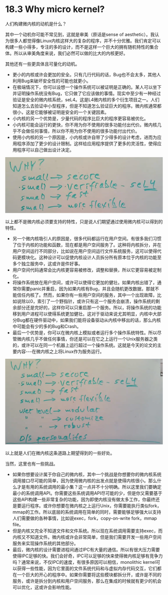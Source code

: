 # 18.3 Why micro kernel?

人们构建微内核的动机是什么？

其中一个动机你可能不常见到，这就是审美（原话是sense of aesthetic）。我认为很多人都觉得像Linux内核这样大的复杂的程序，并不十分优雅。我们肯定可以构建一些小得多，专注的多的设计，而不是这样一个巨大的拥有随机特性的集合体。所以从审美角度来说，我们必然可以做的比大的内核更好。

其他还有一些更具体且可量化的动机。

* 更小的内核或许会更加的安全。只有几行代码的话，Bug也不会太多，其他人利用Bug来破坏安全性的可能也就更小。
* 在极端情况下，你可以设想一个操作系统可以被证明是正确的。某人可以坐下并证明操作系统没有Bug，它只做了它应该做的事情。现实中至少有一种经过验证是安全的微内核系统，seL4。这是L4微内核的多个衍生项目之一。人们知道怎么去验证中小型程序，但是不知道怎么验证巨大的程序。微内核通常都很小，这是它能够被证明是安全的一个关键因素。
* 小内核的另一个优势是，少量代码的程序比巨大的程序更容易被优化。
* 小内核可能会运行的更快，你不用为你不使用的很多功能付出代价。微内核几乎不会做任何事情，所以你不用为你不使用的很多功能付出代价。
* 使用小内核的另一个原因是，小内核或许自带了少得多的设计考虑，进而为应用程序添加了更少的设计限制。这样给应用程序提供了更多的灵活性，使得应用程序可以自己做出设计决定。

![](../.gitbook/assets/image%20%28370%29.png)

以上都不是微内核必须要支持的特性，只是说人们期望通过使用微内核可以得到的特性。

* 另一个微内核吸引人的原因是，很多代码都运行在用户空间。有很多我们习惯了位于内核的功能和函数，现在都是用户空间服务了。这种将内核拆分，并在用户空间运行不同部分，比如说在用户空间运行文件系统服务，这可以使得代码更模块化。这种设计可以促使内核设计人员拆分所有原本位于内核的功能至多个独立服务中，这或许是件好事。
* 用户空间代码通常会比内核更容易被修改，调整和替换，所以它更容易被定制化。
* 将操作系统放在用户空间，或许可以使得它更加的健壮。如果内核出错了，通常你需要panic并重启，因为如果内核有Bug，并且会随机更改数据，那就不能信任内核了。然而，如果你有一些用户空间的服务，其中一个出现故障，比如说除以0，索引了一个野指针，或许只有这一个服务会崩溃，操作系统的剩余部分还是完好的，这样你可以只重启那一个服务。所以，将操作系统的功能移到用户进程可以使得系统更加健壮。这对于驱动来说尤其明显，内核中大部分Bug都在硬件驱动中，如果我们能将设备驱动从内核中移出的话，那么内核中可能会有少的多的Bug和Crash。
* 最后一个优势是，你可以在微内核上模拟或者运行多个操作系统特性。所以尽管微内核几乎不做任何事情，你还是可以在它之上运行一个Unix服务器之类的，或许可以在同一个机器上运行超过一个操作系统。这就是今天的论文的主要内容---在微内核之上将Linux作为服务运行。

![](../.gitbook/assets/image%20%28298%29.png)

以上就是人们在微内核这条道路上期望得到的一些好处。

当然，这里也有一些挑战。

* 如果你想要设计属于你自己的微内核，其中一个挑战是你想要你的微内核系统调用接口尽可能的简单，因为使用微内核的出发点就是使得内核很小。那么什么才是有用的系统调用的最小集？这一点并不十分明确。所以这里我们要确定最小的系统调用API。你需要这些系统调用API尽可能的少，但是你又需要基于这些API构建一些非常复杂的功能，因为即使内核没有做太多工作，你最终还是要运行程序。或许你想要在微内核之上运行Unix，你需要能执行类似fork，mmap的工作。所以底层的系统调用在简单的同时，需要能够足够强大以支持人们需要做的各种事情，比如说exec，fork，copy-on-write fork，mmap file。
* 但是内核又完全不知道文件和文件系统。所以现在系统调用需要支持exec，而内核又不知道文件。微内核或许会非常简单，但是我们需要开发一些用户空间服务来实现操作系统的其他部分。
* 最后，微内核的设计需要进程间通过IPC有大量的通信。所以有很大压力需要使得IPC足够的快。我们会好奇，IPC可以足够的快来使得微内核足够有竞争力吗？通常来说，不仅IPC的速度，有很多原因可以相信，monolithic kernel可以获得一些性能，因为它里面的文件系统代码和与虚拟内存代码交互，它们都在一个巨大的开心的程序中。如果你需要将这些模块都拆分开，或许是不同的服务，或许是拆分到内核和用户空间服务，那么在集成的时候就有更少的机会可以优化，这或许会影响性能。

